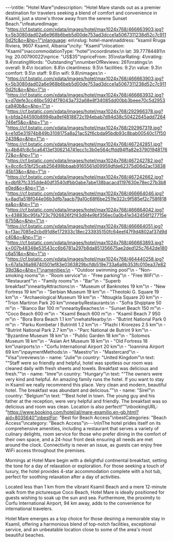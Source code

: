 ---\ntitle: "Hotel Mare"\ndescription: "Hotel Mare stands out as a premier destination for travelers seeking a blend of comfort and convenience in Ksamil, just a stone's throw away from the serene Sunset Beach."\nfeaturedImage: "https://cf.bstatic.com/xdata/images/hotel/max1024x768/466663903.jpg?k=5b3080dad02a6e968b6beb5d00de753ad3dcce1a5067311238d52c7c9110d2fc&o=&hp=1"\nlanguage: en\nslug: hotel-mare\naddress: "ksamil Rruga Riviera, 9607 Ksamil, Albania"\ncity: "Ksamil"\nlocation: "Ksamil"\naccommodationType: "hotel"\ncoordinates:\n  lat: 39.77784481\n  lng: 20.00790022\nprice: "US$35"\npriceFrom: 35\nstarRating: 4\nrating: 9.4\nratingWords: "Outstanding"\nnumberOfReviews: 261\nratings:\n  overall: 9.4\n  location: 8.8\n  cleanliness: 9.5\n  facilities: 9.2\n  value: 9.3\n  comfort: 9.5\n  staff: 9.6\n  wifi: 9.8\nimages:\n  - "https://cf.bstatic.com/xdata/images/hotel/max1024x768/466663903.jpg?k=5b3080dad02a6e968b6beb5d00de753ad3dcce1a5067311238d52c7c9110d2fc&o=&hp=1"\n  - "https://cf.bstatic.com/xdata/images/hotel/max1024x768/466663932.jpg?k=d7defe3cc46bc5924f78043a732a68e8f34085dd00bb3beee70c5d2953ca940b&o=&hp=1"\n  - "https://cf.bstatic.com/xdata/images/hotel/max1024x768/292966378.jpg?k=bfda244590b8994ba9ef4818872c194ebab7d94d38c50422645add7264746ef5&o=&hp=1"\n  - "https://cf.bstatic.com/xdata/images/hotel/max1024x768/292967319.jpg?k=e1d5e31974b849b3108175a8a21ac52f6cbda95bdb93c8bab00540c17f502439&o=&hp=1"\n  - "https://cf.bstatic.com/xdata/images/hotel/max1024x768/467242851.jpg?k=4b84fc8c5ca6413ef306214741ecc1c3b0e564cffdd94ffa82e3790194817672&o=&hp=1"\n  - "https://cf.bstatic.com/xdata/images/hotel/max1024x768/467242782.jpg?k=8cc6c51bf25cab256498bbaab9165561d09959dfde62375d06d2ac1383845b13&o=&hp=1"\n  - "https://cf.bstatic.com/xdata/images/hotel/max1024x768/467242662.jpg?k=dbf87fc335dde40df3540dfbb0abe7abe138bacacd1197630e78ec27b3b8e0ed&o=&hp=1"\n  - "https://cf.bstatic.com/xdata/images/hotel/max1024x768/466664046.jpg?k=8ad1a518f044e06b3dfb7aacb79a10c68f6be251fe322c9f585ef2c758f818ea&o=&hp=1"\n  - "https://cf.bstatic.com/xdata/images/hotel/max1024x768/466664042.jpg?k=43883bc95fa723c7926826f2f43d94e9bf356ec0a0b41e342456f127715e6755&o=&hp=1"\n  - "https://cf.bstatic.com/xdata/images/hotel/max1024x768/466664051.jpg?k=f3ac7085e2cbd91d8e172933c18ec233935150fc64eef47f9d4802af37d9dc40&o=&hp=1"\n  - "https://cf.bstatic.com/xdata/images/hotel/max1024x768/466663893.jpg?k=007b48348e53543cc6b6781a297b8da851356675ae2ded125c7642de180c6a51&o=&hp=1"\n  - "https://cf.bstatic.com/xdata/images/hotel/max1024x768/464440258.jpg?k=67a1a36a98740501ef83e0363829bcfdb519e733a6a9b353fc010ea37e8239d3&o=&hp=1"\namenities:\n  - "Outdoor swimming pool"\n  - "Non-smoking rooms"\n  - "Room service"\n  - "Free parking"\n  - "Free WiFi"\n  - "Restaurant"\n  - "Family rooms"\n  - "Bar"\n  - "Superb breakfast"\nnearbyAttractions:\n  - "Museum of Banknotes 19 km"\n  - "New Fortress 19 km"\n  - "Serbian Museum 19 km"\n  - "Theotoki G. Square 19 km"\n  - "Archaeological Museum 19 km"\n  - "Ntougkla Square 20 km"\n  - "Trion Martiron Park 20 km"\nnearbyRestaurants:\n  - "Sofra Shqiptare 50 m"\n  - "Bianco Bar 100 m"\nnearbyBeaches:\n  - "Sunset Beach 150 m"\n  - "Coco Beach 600 m"\n  - "Ksamil Beach 600 m"\n  - "Ksamil Beach 7 950 m"\n  - "Bora Bora Beach 1.1 km"\nwhatsNearby:\n  - "Butrint National Park 0 m"\n  - "Parku Kombetar I Butrintit 1.2 km"\n  - "Plazhi I Krorezes 2.5 km"\n  - "Butrint National Park 2.7 km"\n  - "Parc National de Butrint 9 km"\n  - "Byzantine Museum 18 km"\n  - "Public Garden 18 km"\n  - "Solomos Museum 18 km"\n  - "Asian Art Museum 18 km"\n  - "Old Fortress 18 km"\nairports:\n  - "Corfu International Airport 20 km"\n  - "Ioannina Airport 69 km"\npaymentMethods:\n  - "Maestro"\n  - "Mastercard"\n  - "Visa"\nreviews:\n  - name: "Julie"\n    country: "United Kingdom"\n    text: "“Staff were so friendly and helpful, hotel was spotless our room was cleaned daily with fresh sheets and towels. Breakfast was delicious and fresh.”"\n  - name: "Imre"\n    country: "Hungary"\n    text: "“The owners were very kind and helpful. An amazing family runs the hotel. If you want to stay in Ksamil we really recommend this place. Very clean and modern, beautiful hotel. The breakfast was abundant and delicious.”"\n  - name: "Sirel"\n    country: "Belgium"\n    text: "“Best hotel in town. The young guy and his father at the reception, were very helpful and friendly. The breakfast was so delicious and room was clean. Location is also perfect!”"\nbookingURL: "https://www.booking.com/hotel/al/mare-examilio.en-gb.html?aid=8035640"\nbestFor: "Best for Beach Access"\nbestCategories: "Beach Access"\ncategory: "Beach Access"\n---\n\nThe hotel prides itself on its comprehensive amenities, including a restaurant that serves a variety of culinary delights, room service for those who prefer dining in the comfort of their own space, and a 24-hour front desk ensuring all needs are met around the clock. Connectivity is never an issue, as guests can enjoy free WiFi access throughout the premises.

Mornings at Hotel Mare begin with a delightful continental breakfast, setting the tone for a day of relaxation or exploration. For those seeking a touch of luxury, the hotel provides 4-star accommodation complete with a hot tub, perfect for soothing relaxation after a day of activities.

Located less than 1 km from the vibrant Ksamil Beach and a mere 12-minute walk from the picturesque Coco Beach, Hotel Mare is ideally positioned for guests wishing to soak up the sun and sea. Furthermore, the proximity to Corfu International Airport, 94 km away, adds to the convenience for international travelers.

Hotel Mare emerges as a top choice for those desiring a memorable stay in Ksamil, offering a harmonious blend of top-notch facilities, exceptional service, and an unbeatable location close to some of the area's most beautiful beaches.
